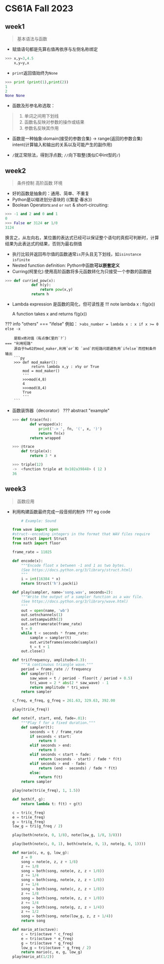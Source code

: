 # CS61A Fall 2023

## week1
> 基本语法与函数

+ 赋值语句都是先算右值再依序与左侧名称绑定
```py
>>> x,y=3,4.5
    x,y=y,x
```

+ `print`返回值始终为`None`
```py
>>> print (print(1),print(2))
1
2
None None
```

+ 函数及形参名称选取：
> 1. 单词之间用下划线
> 2. 函数名反映对参数的操作或结果
> 3. 参数名反映其作用

+ 函数是一种抽象:domain(接受的参数合集) → range(返回的参数合集) intent(计算输入和输出的关系以及可能产生的副作用)

+ `/`就正常除法，得到浮点数; `//`向下取整(类似C中int型的`/`)

## week2
> 条件控制 高阶函数 环境

+ 好的函数是抽象的：通用、简单、不重复
+ Python是以缩进划分语块的 (《繁星·春水》)
+ Boolean Operators:`and` `or` `not` & short-circuiting:
```py
>>> -1 and 2 and 0 and 1
0
>>> False or 3124 or 1/0
3124 
```
换言之，从左向右，某位置的表达式已经可以保证整个语句的真假可判断时，计算结果为此表达式的结果，否则为最右侧值
+ 执行比较并返回布尔值的函数通常`is`开头且无下划线，如`isinstance` `isfinite`
+ Nested function definition: Python中函数**可以嵌套定义**
+ Curring(柯里化):使用高阶函数将多元函数转化为只接受一个参数的函数链
```py
>>> def curried_pow(x):
            def h(y):
                return pow(x,y)
            return h
```
+ Lambda expression 是函数的简化，但可读性差
!!! note
    lambda    x : f(g(x))

    A function takes x and returns f(g(x))

??? info "others"
    === "ifelse"
        例如：
        >`abs_number = lambda x : x if x >= 0 else -x`

        是取x绝对值（有点像C里的`?`）
    === "利用短路"
        源自于hw02的mod_maker,利用`or`和 `and`的短路问题避免用`ifelse`而控制条件输出
        ```py
        >>> def mod_maker():
                return lambda x,y : x%y or True
            mod = mod_maker()
            '''
            >>>mod(4,8)
            4
            >>>mod(8,4)
            True
            '''
        ```


+ 函数装饰器（decorator）
??? abstract "example"
    ```py
    >>> def trace(fn):
            def wrapped(x):
                print('-> ', fn, '(', x, ')')
                return fn(x)
            return wrapped

    >>> @trace
        def triple(x):
            return 3 * x

    >>> triple(12)
    ->  <function triple at 0x102a39848> ( 12 )
    36
    ```
## week3 
> 函数应用
+ 利用构建函数最终完成一段音频的制作
??? eg code 
    ```py
        # Example: Sound

    from wave import open
    #struct--encoding integers in the format that WAV files require
    from struct import Struct
    from math import floor

    frame_rate = 11025

    def encode(x):
        """Encode float x between -1 and 1 as two bytes.
        (See https://docs.python.org/3/library/struct.html)
        """
        i = int(16384 * x)
        return Struct('h').pack(i)

    def play(sampler, name='song.wav', seconds=2):
        """Write the output of a sampler function as a wav file.
        (See https://docs.python.org/3/library/wave.html)
        """
        out = open(name, 'wb')
        out.setnchannels(1)
        out.setsampwidth(2)
        out.setframerate(frame_rate)
        t = 0
        while t < seconds * frame_rate:
            sample = sampler(t)
            out.writeframes(encode(sample))
            t = t + 1
        out.close()

    def tri(frequency, amplitude=0.3):
        """A continuous triangle wave."""
        period = frame_rate // frequency
        def sampler(t):
            saw_wave = t / period - floor(t / period + 0.5)
            tri_wave = 2 * abs(2 * saw_wave) - 1
            return amplitude * tri_wave
        return sampler

    c_freq, e_freq, g_freq = 261.63, 329.63, 392.00

    play(tri(e_freq))

    def note(f, start, end, fade=.01):
        """Play f for a fixed duration."""
        def sampler(t):
            seconds = t / frame_rate
            if seconds < start:
                return 0
            elif seconds > end:
                return 0
            elif seconds < start + fade:
                return (seconds - start) / fade * f(t)
            elif seconds > end - fade:
                return (end - seconds) / fade * f(t)
            else:
                return f(t)
        return sampler

    play(note(tri(e_freq), 1, 1.5))

    def both(f, g):
        return lambda t: f(t) + g(t)

    c = tri(c_freq)
    e = tri(e_freq)
    g = tri(g_freq)
    low_g = tri(g_freq / 2)

    play(both(note(e, 0, 1/8), note(low_g, 1/8, 3/8)))

    play(both(note(c, 0, 1), both(note(e, 0, 1), note(g, 0, 1))))

    def mario(c, e, g, low_g):
        z = 0
        song = note(e, z, z + 1/8)
        z += 1/8
        song = both(song, note(e, z, z + 1/8))
        z += 1/4
        song = both(song, note(e, z, z + 1/8))
        z += 1/4
        song = both(song, note(c, z, z + 1/8))
        z += 1/8
        song = both(song, note(e, z, z + 1/8))
        z += 1/4
        song = both(song, note(g, z, z + 1/4))
        z += 1/2
        song = both(song, note(low_g, z, z + 1/4))
        return song

    def mario_at(octave):
        c = tri(octave * c_freq)
        e = tri(octave * e_freq)
        g = tri(octave * g_freq)
        low_g = tri(octave * g_freq / 2)
        return mario(c, e, g, low_g)
    play(mario_at(1/2))
    ```



